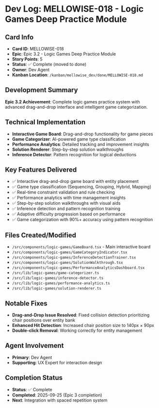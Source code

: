 # Dev Log: MELLOWISE-018 - Logic Games Deep Practice Module

## Card Info
- **Card ID**: MELLOWISE-018
- **Epic**: Epic 3.2 - Logic Games Deep Practice Module
- **Story Points**: 5
- **Status**: ✅ Complete (moved to done)
- **Owner**: Dev Agent
- **Kanban Location**: `/kanban/mellowise_dev/done/MELLOWISE-018.md`

## Development Summary
**Epic 3.2 Achievement**: Complete logic games practice system with advanced drag-and-drop interface and intelligent game categorization.

## Technical Implementation
- **Interactive Game Board**: Drag-and-drop functionality for game pieces
- **Game Categorizer**: AI-powered game type classification
- **Performance Analytics**: Detailed tracking and improvement insights
- **Solution Renderer**: Step-by-step solution walkthroughs
- **Inference Detector**: Pattern recognition for logical deductions

## Key Features Delivered
- ✅ Interactive drag-and-drop game board with entity placement
- ✅ Game type classification (Sequencing, Grouping, Hybrid, Mapping)
- ✅ Real-time constraint validation and rule checking
- ✅ Performance analytics with time management insights
- ✅ Step-by-step solution walkthroughs with visual aids
- ✅ Inference detection and pattern recognition training
- ✅ Adaptive difficulty progression based on performance
- ✅ Game categorization with 90%+ accuracy using pattern recognition

## Files Created/Modified
- `/src/components/logic-games/GameBoard.tsx` - Main interactive board
- `/src/components/logic-games/GameCategoryIndicator.tsx`
- `/src/components/logic-games/InferenceDetectionTrainer.tsx`
- `/src/components/logic-games/SolutionWalkthrough.tsx`
- `/src/components/logic-games/PerformanceAnalyticsDashboard.tsx`
- `/src/lib/logic-games/game-categorizer.ts`
- `/src/lib/logic-games/inference-detector.ts`
- `/src/lib/logic-games/performance-analytics.ts`
- `/src/lib/logic-games/solution-renderer.ts`

## Notable Fixes
- **Drag-and-Drop Issue Resolved**: Fixed collision detection prioritizing chair positions over entity bank
- **Enhanced Hit Detection**: Increased chair position size to 140px × 90px
- **Double-click Removal**: Working correctly for entity management

## Agent Involvement
- **Primary**: Dev Agent
- **Supporting**: UX Expert for interaction design

## Completion Status
- **Status**: ✅ Complete
- **Completed**: 2025-09-25 (Epic 3 completion)
- **Next**: Integration with spaced repetition system